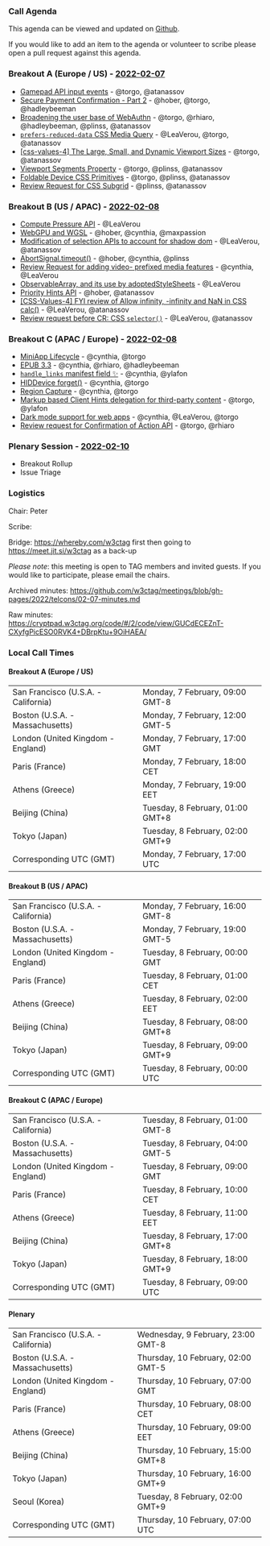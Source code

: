 ### Call Agenda

This agenda can be viewed and updated on [Github](https://github.com/w3ctag/meetings/blob/gh-pages/2022/telcons/02-07-agenda.md).

If you would like to add an item to the agenda or volunteer to scribe please open a pull request against this agenda.

### Breakout A (Europe / US) - [2022-02-07](https://www.timeanddate.com/worldclock/converter.html?iso=20220207T170000&p1=224&p2=43&p3=136&p4=195&p5=26&p6=33&p7=248&p8=235)

* [Gamepad API input events](https://github.com/w3ctag/design-reviews/issues/662) - @torgo, @atanassov
* [Secure Payment Confirmation - Part 2](https://github.com/w3ctag/design-reviews/issues/675) - @hober, @torgo, @hadleybeeman
* [Broadening the user base of WebAuthn](https://github.com/w3ctag/design-reviews/issues/686) - @torgo, @rhiaro, @hadleybeeman, @plinss, @atanassov
* [`prefers-reduced-data` CSS Media Query](https://github.com/w3ctag/design-reviews/issues/705) - @LeaVerou, @torgo, @atanassov
* [[css-values-4] The Large, Small, and Dynamic Viewport Sizes](https://github.com/w3ctag/design-reviews/issues/706) - @torgo, @atanassov
* [Viewport Segments Property](https://github.com/w3ctag/design-reviews/issues/689) - @torgo, @plinss, @atanassov
* [Foldable Device CSS Primitives](https://github.com/w3ctag/design-reviews/issues/690) - @torgo, @plinss, @atanassov
* [Review Request for CSS Subgrid](https://github.com/w3ctag/design-reviews/issues/712) - @plinss, @atanassov

### Breakout B (US / APAC) - [2022-02-08](https://www.timeanddate.com/worldclock/converter.html?iso=20220208T000000&p1=224&p2=43&p3=136&p4=195&p5=26&p6=33&p7=248&p8=235)

* [Compute Pressure API](https://github.com/w3ctag/design-reviews/issues/621) - @LeaVerou
* [WebGPU and WGSL](https://github.com/w3ctag/design-reviews/issues/626) - @hober, @cynthia, @maxpassion
* [Modification of selection APIs to account for shadow dom](https://github.com/w3ctag/design-reviews/issues/694) - @LeaVerou, @atanassov
* [AbortSignal.timeout()](https://github.com/w3ctag/design-reviews/issues/711) - @hober, @cynthia, @plinss
* [Review Request for adding video- prefixed media features](https://github.com/w3ctag/design-reviews/issues/697) - @cynthia, @LeaVerou
* [ObservableArray, and its use by adoptedStyleSheets](https://github.com/w3ctag/design-reviews/issues/693) - @LeaVerou
* [Priority Hints API](https://github.com/w3ctag/design-reviews/issues/704) - @hober, @atanassov
* [[CSS-Values-4] FYI review of Allow infinity, -infinity and NaN in CSS calc()](https://github.com/w3ctag/design-reviews/issues/708) - @LeaVerou, @atanassov
* [Review request before CR:  CSS `selector()`](https://github.com/w3ctag/design-reviews/issues/709) - @LeaVerou, @atanassov

### Breakout C (APAC / Europe) - [2022-02-08](https://www.timeanddate.com/worldclock/converter.html?iso=20220208T090000&p1=224&p2=43&p3=136&p4=195&p5=26&p6=33&p7=248&p8=235)

* [MiniApp Lifecycle](https://github.com/w3ctag/design-reviews/issues/523) - @cynthia, @torgo
* [EPUB 3.3](https://github.com/w3ctag/design-reviews/issues/684) - @cynthia, @rhiaro, @hadleybeeman
* [`handle_links` manifest field ✨](https://github.com/w3ctag/design-reviews/issues/695) - @cynthia, @ylafon
* [HIDDevice forget()](https://github.com/w3ctag/design-reviews/issues/703) - @cynthia, @torgo
* [Region Capture](https://github.com/w3ctag/design-reviews/issues/710) - @cynthia, @torgo
* [Markup based Client Hints delegation for third-party content](https://github.com/w3ctag/design-reviews/issues/702) - @torgo, @ylafon
* [Dark mode support for web apps](https://github.com/w3ctag/design-reviews/issues/696) - @cynthia, @LeaVerou, @torgo
* [Review request for Confirmation of Action API](https://github.com/w3ctag/design-reviews/issues/713) - @torgo, @rhiaro

### Plenary Session - [2022-02-10](https://www.timeanddate.com/worldclock/converter.html?iso=20220210T070000&p1=224&p2=43&p3=136&p4=195&p5=26&p6=33&p7=248&p8=235)

* Breakout Rollup
* Issue Triage

### Logistics

Chair: Peter

Scribe:

Bridge: https://whereby.com/w3ctag first then going to https://meet.jit.si/w3ctag as a back-up

*Please note*: this meeting is open to TAG members and invited guests. If you would like to participate, please email the chairs.

Archived minutes: https://github.com/w3ctag/meetings/blob/gh-pages/2022/telcons/02-07-minutes.md

Raw minutes: https://cryptpad.w3ctag.org/code/#/2/code/view/GUCdECEZnT-CXyfgPicESO0RVK4+DBrpKtu+9OiHAEA/


### Local Call Times

#### Breakout A (Europe / US)

<table>
<tr><td> San Francisco (U.S.A. - California) <td> Monday, 7 February, 09:00 GMT-8</td></tr>
<tr><td> Boston (U.S.A. - Massachusetts) <td> Monday, 7 February, 12:00 GMT-5</td></tr>
<tr><td> London (United Kingdom - England) <td> Monday, 7 February, 17:00 GMT</td></tr>
<tr><td> Paris (France) <td> Monday, 7 February, 18:00 CET</td></tr>
<tr><td> Athens (Greece) <td> Monday, 7 February, 19:00 EET</td></tr>
<tr><td> Beijing (China) <td> Tuesday, 8 February, 01:00 GMT+8</td></tr>
<tr><td> Tokyo (Japan) <td> Tuesday, 8 February, 02:00 GMT+9</td></tr>
<tr><td> Corresponding UTC (GMT) <td> Monday, 7 February, 17:00 UTC</td></tr>
</table>

#### Breakout B (US / APAC)

<table>
<tr><td> San Francisco (U.S.A. - California) <td> Monday, 7 February, 16:00 GMT-8</td></tr>
<tr><td> Boston (U.S.A. - Massachusetts) <td> Monday, 7 February, 19:00 GMT-5</td></tr>
<tr><td> London (United Kingdom - England) <td> Tuesday, 8 February, 00:00 GMT</td></tr>
<tr><td> Paris (France) <td> Tuesday, 8 February, 01:00 CET</td></tr>
<tr><td> Athens (Greece) <td> Tuesday, 8 February, 02:00 EET</td></tr>
<tr><td> Beijing (China) <td> Tuesday, 8 February, 08:00 GMT+8</td></tr>
<tr><td> Tokyo (Japan) <td> Tuesday, 8 February, 09:00 GMT+9</td></tr>
<tr><td> Corresponding UTC (GMT) <td> Tuesday, 8 February, 00:00 UTC</td></tr>
</table>

#### Breakout C (APAC / Europe)

<table>
<tr><td> San Francisco (U.S.A. - California) <td> Tuesday, 8 February, 01:00 GMT-8</td></tr>
<tr><td> Boston (U.S.A. - Massachusetts) <td> Tuesday, 8 February, 04:00 GMT-5</td></tr>
<tr><td> London (United Kingdom - England) <td> Tuesday, 8 February, 09:00 GMT</td></tr>
<tr><td> Paris (France) <td> Tuesday, 8 February, 10:00 CET</td></tr>
<tr><td> Athens (Greece) <td> Tuesday, 8 February, 11:00 EET</td></tr>
<tr><td> Beijing (China) <td> Tuesday, 8 February, 17:00 GMT+8</td></tr>
<tr><td> Tokyo (Japan) <td> Tuesday, 8 February, 18:00 GMT+9</td></tr>
<tr><td> Corresponding UTC (GMT) <td> Tuesday, 8 February, 09:00 UTC</td></tr>
</table>

#### Plenary

<table>
<tr><td> San Francisco (U.S.A. - California) <td> Wednesday, 9 February, 23:00 GMT-8</td></tr>
<tr><td> Boston (U.S.A. - Massachusetts) <td> Thursday, 10 February, 02:00 GMT-5</td></tr>
<tr><td> London (United Kingdom - England) <td> Thursday, 10 February, 07:00 GMT</td></tr>
<tr><td> Paris (France) <td> Thursday, 10 February, 08:00 CET</td></tr>
<tr><td> Athens (Greece) <td> Thursday, 10 February, 09:00 EET</td></tr>
<tr><td> Beijing (China) <td> Thursday, 10 February, 15:00 GMT+8</td></tr>
<tr><td> Tokyo (Japan) <td> Thursday, 10 February, 16:00 GMT+9</td></tr>
<tr><td> Seoul (Korea) <td> Tuesday, 8 February, 02:00 GMT+9</td></tr>
<tr><td> Corresponding UTC (GMT) <td> Thursday, 10 February, 07:00 UTC</td></tr>
</table>
